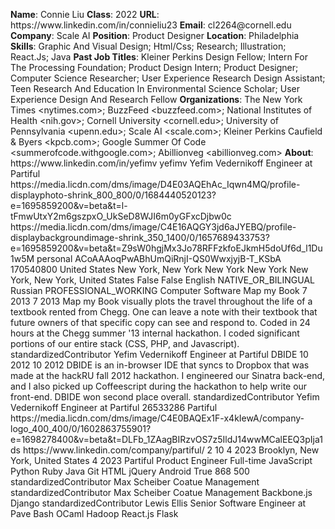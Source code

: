 **Name**: Connie Liu
**Class**: 2022
**URL**: https://www\.linkedin\.com/in/connieliu23
**Email**: cl2264@cornell\.edu
**Company**: Scale AI
**Position**: Product Designer
**Location**: Philadelphia
**Skills**: Graphic And Visual Design; Html/Css; Research; Illustration; React\.Js; Java
**Past Job Titles**: Kleiner Perkins Design Fellow; Intern For The Processing Foundation; Product Design Intern; Product Designer; Computer Science Researcher; User Experience Research Design Assistant; Teen Research And Education In Environmental Science Scholar; User Experience Design And Research Fellow
**Organizations**: The New York Times <nytimes\.com>; BuzzFeed <buzzfeed\.com>; National Institutes of Health <nih\.gov>; Cornell University <cornell\.edu>; University of Pennsylvania <upenn\.edu>; Scale AI <scale\.com>; Kleiner Perkins Caufield & Byers <kpcb\.com>; Google Summer Of Code <summerofcode\.withgoogle\.com>; Abillionveg <abillionveg\.com>
**About**: https://www\.linkedin\.com/in/yefimv yefimv Yefim Vedernikoff Engineer at Partiful https://media\.licdn\.com/dms/image/D4E03AQEhAc\_Iqwn4MQ/profile\-displayphoto\-shrink\_800\_800/0/1684440520123?e=1695859200&v=beta&t=l\-tFmwUtxY2m6gszpxO\_UkSeD8WJI6m0yGFxcDjbw0c https://media\.licdn\.com/dms/image/C4E16AQGY3jd6aJYEBQ/profile\-displaybackgroundimage\-shrink\_350\_1400/0/1657689433753?e=1695859200&v=beta&t=Z9sW0hgjMx3Jo78RFFzkfoEJkmH5doUf6d\_l1Du1w5M personal ACoAAAoqPwABhUmQiRnjI\-QS0WwxjyjB\-T\_KSbA 170540800 United States New York, New York New York New York New York, New York, United States False False English NATIVE\_OR\_BILINGUAL Russian PROFESSIONAL\_WORKING Computer Software Map my Book 7 2013 7 2013 Map my Book visually plots the travel throughout the life of a textbook rented from Chegg\. One can leave a note with their textbook that future owners of that specific copy can see and respond to\. Coded in 24 hours at the Chegg summer '13 internal hackathon\.  I coded significant portions of our entire stack \(CSS, PHP, and Javascript\)\. standardizedContributor Yefim Vedernikoff Engineer at Partiful DBIDE 10 2012 10 2012 DBIDE is an in\-browser IDE that syncs to Dropbox that was made at the hackRU fall 2012 hackathon\. I engineered our Sinatra back\-end, and I also picked up Coffeescript during the hackathon to help write our front\-end\. DBIDE won second place overall\. standardizedContributor Yefim Vedernikoff Engineer at Partiful 26533286 Partiful https://media\.licdn\.com/dms/image/C4E0BAQEx1F\-x4kIewA/company\-logo\_400\_400/0/1602863755901?e=1698278400&v=beta&t=DLFb\_1ZAagBIRzvOS7z5IldJ14wwMCalEEQ3pIja1ds https://www\.linkedin\.com/company/partiful/ 2 10 4 2023 Brooklyn, New York, United States 4 2023 Partiful Product Engineer Full\-time JavaScript Python Ruby Java Git HTML jQuery Android True 868 500 standardizedContributor Max Scheiber Coatue Management standardizedContributor Max Scheiber Coatue Management Backbone\.js Django standardizedContributor Lewis Ellis Senior Software Engineer at Pave Bash OCaml Hadoop React\.js Flask
